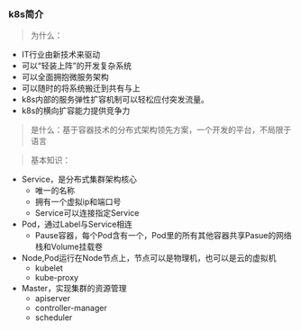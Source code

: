 ### k8s简介 ###

> 为什么：
- IT行业由新技术来驱动
- 可以“轻装上阵”的开发复杂系统
- 可以全面拥抱微服务架构
- 可以随时的将系统搬迁到共有与上
- k8s内部的服务弹性扩容机制可以轻松应付突发流量。
- k8s的横向扩容能力提供竞争力

> 是什么：基于容器技术的分布式架构领先方案，一个开发的平台，不局限于语言

> 基本知识：
- Service，是分布式集群架构核心
  - 唯一的名称
  - 拥有一个虚拟ip和端口号
  - Service可以连接指定Service
- Pod，通过Label与Service相连
  - Pause容器，每个Pod含有一个，Pod里的所有其他容器共享Pasue的网络栈和Volume挂载卷
- Node,Pod运行在Node节点上，节点可以是物理机，也可以是云的虚拟机
  - kubelet
  - kube-proxy
- Master，实现集群的资源管理
  - apiserver
  - controller-manager
  - scheduler

